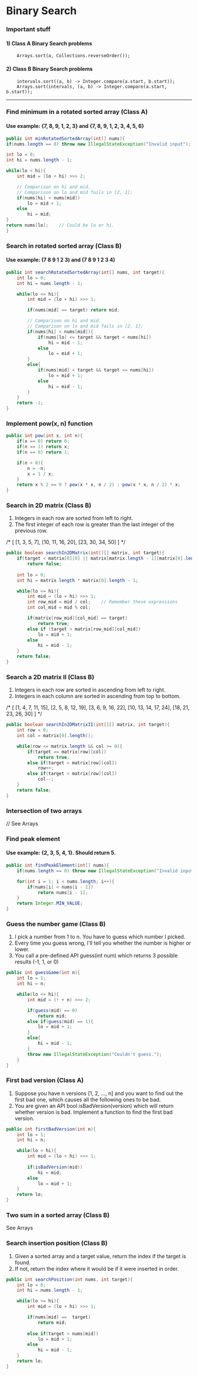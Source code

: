 # Binary Search

### Important stuff
####  1) Class A Binary Search problems
        Arrays.sort(a, Collections.reverseOrder());
        
####  2) Class B Binary Search problems
        intervals.sort((a, b) -> Integer.compare(a.start, b.start));
        Arrays.sort(intervals, (a, b) -> Integer.compare(a.start, b.start));

---

### Find minimum in a rotated sorted array (Class A)
#### Use example: {7, 8, 9, 1, 2, 3} and {7, 8, 9, 1, 2, 3, 4, 5, 6}

```java
public int minRotatedSortedArray(int[] nums){
if(nums.length == 0) throw new IllegalStateException("Invalid input");

int lo = 0;
int hi = nums.length - 1;

while(lo < hi){
    int mid = (lo + hi) >>> 2;

    // Comparison on hi and mid.
    // Comparison on lo and mid fails in [2, 1];
    if(nums[hi] < nums[mid])
        lo = mid + 1;
    else
        hi = mid;
}
return nums[lo];    // Could be lo or hi.
}
```

### Search in rotated sorted array (Class B)
#### Use example: (7 8 9 1 2 3) and (7 8 9 1 2 3 4)  

```java
public int searchRotatedSortedArray(int[] nums, int target){
    int lo = 0;
    int hi = nums.length - 1;

    while(lo <= hi){
        int mid = (lo + hi) >>> 1;

        if(nums[mid] == target) return mid;

        // Comparison on hi and mid.
        // Comparison on lo and mid fails in [2, 1];
        if(nums[hi] < nums[mid]){
            if(nums[lo] <= target && target < nums[hi])
                hi = mid - 1;
            else
                lo = mid + 1;
        }
        else{
            if(nums[mid] < target && target <= nums[hi])
                lo = mid + 1;
            else
                hi = mid - 1;
        }
    }
    return -1;
}

```

### Implement pow(x, n) function

```java
public int pow(int x, int n){
    if(x == 0) return 0;
    if(n == 1) return x;
    if(n == 0) return 1;

    if(n < 0){
        n = -n;
        x = 1 / x;
    }
    return x % 2 == 0 ? pow(x * x, n / 2) : pow(x * x, n / 2) * x;
}
```

### Search in 2D matrix (Class B)
1) Integers in each row are sorted from left to right.
2) The first integer of each row is greater than the last integer of the previous row.

/*
[
    [1,   3,  5,  7],
    [10, 11, 16, 20],
    [23, 30, 34, 50]
]
*/

```java
public boolean searchIn2DMatrix(int[][] matrix, int target){
    if(target < matrix[0][0] || matrix[matrix.length - 1][matrix[0].length - 1] < target)
        return false;
    
    int lo = 0;
    int hi = matrix.length * matrix[0].length - 1;

    while(lo <= hi){
        int mid = (lo + hi) >>> 1;
        int row_mid = mid / col;    // Remember these expressions
        int col_mid = mid % col;

        if(matrix[row_mid][col_mid] == target)
            return true;
        else if (target > matrix[row_mid][col_mid])
            lo = mid + 1;
        else
            hi = mid - 1;
    }
    return false;
}
```

### Search a 2D matrix II (Class B)
1) Integers in each row are sorted in ascending from left to right.
2) Integers in each column are sorted in ascending from top to bottom.

/*
[
    [1,  4,  7, 11, 15],
    [2,  5,  8, 12, 19],
    [3,  6,  9, 16, 22],
    [10, 13, 14, 17, 24],
    [18, 21, 23, 26, 30]
]
*/

```java
public boolean searchIn2DMatrixII(int[][] matrix, int target){
    int row = 0;
    int col = matrix[0].length();

    while(row <= matrix.length && col >= 0){
        if(target == matrix[row][col])
            return true;
        else if(target > matrix[row][col])
            row++;
        else if(target < matrix[row][col])
            col--;
    }
    return false;
}

```

### Intersection of two arrays
// See Arrays

### Find peak element
#### Use example: {2, 3, 5, 4, 1}. Should return 5.

```java
public int findPeakElement(int[] nums){
    if(nums.length == 0) throw new IllegalStateException("Invalid input");

    for(int i = 1; i < nums.length; i++){
        if(nums[i] < nums[i - 1])
            return nums[i - 1];
    }
    return Integer.MIN_VALUE;
}

```

### Guess the number game (Class B)
1) I pick a number from 1 to n. You have to guess which number I picked.
2) Every time you guess wrong, I'll tell you whether the number is higher or lower.
3) You call a pre-defined API guess(int num) which returns 3 possible results (-1, 1, or 0)

```java
public int guessGame(int n){
    int lo = 1;
    int hi = n;

    while(lo <= hi){
        int mid = (! + n) >>> 2;

        if(guess(mid) == 0)
            return mid;
        else if(guess(mid) == 1){
            lo = mid + 1;
        }
        else{
            hi = mid - 1;
        }
        throw new IllegalStateException("Couldn't guess.");
    }
}

```

### First bad version (Class A)
1) Suppose you have n versions [1, 2, ..., n] and you want to find out the first bad one, which causes all the following ones to be bad.
2) You are given an API bool isBadVersion(version) which will return whether version is bad. Implement a function to find the first bad version.

```java
public int firstBadVersion(int n){
    int lo = 1;
    int hi = n; 

    while(lo < hi){
        int mid = (lo + hi) >>> 1;
        
        if(isBadVersion(mid))
            hi = mid;
        else
            lo = mid + 1;
    }
    return lo;
}

```

### Two sum in a sorted array (Class B)
See Arrays

### Search insertion position (Class B)
1) Given a sorted array and a target value, return the index if the target is found. 
2) If not, return the index where it would be if it were inserted in order.

```java
public int searchPosition(int nums, int target){
    int lo = 0;
    int hi = nums.length - 1;

    while(lo <= hi){
        int mid = (lo + hi) >>> 1;

        if(nums[mid] ==  target)
            return mid;
        
        else if(target > nums[mid])
            lo = mid + 1;
        else
            hi = mid - 1;
    }
    return lo;
}   

```